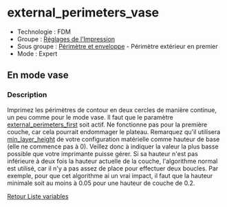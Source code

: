 # external_perimeters_vase

* Technologie : FDM
* Groupe : [Réglages de l'Impression](../print_settings/print_settings.md)
* Sous groupe : [Périmètre et enveloppe](../print_settings/print_settings.md#périmètre-et-enveloppe) - Périmètre extérieur en premier
* Mode : Expert

## En mode vase 

### Description


Imprimez les périmètres de contour en deux cercles de manière continue, un peu comme pour le mode vase.
Il faut que le paramètre [external_perimeters_first](external_perimeters_first.md) soit actif.
Ne fonctionne pas pour la première couche, car cela pourrait endommager le plateau.
Remarquez qu'il utilisera [min_layer_height](min_layer_height.md) de votre configuration matérielle comme hauteur de base  (elle ne commence pas à 0). Veillez donc à indiquer la valeur la plus basse possible que votre imprimante puisse gérer.
Si sa hauteur n'est pas inférieure à deux fois la hauteur actuelle de la couche, l'algorithme normal est utilisé,  car il n'y a pas assez de place pour effectuer deux boucles.
Par exemple, pour que cet algorithme ai un vrai impact, il faut que la hauteur minimale soit au moins à 0.05 pour une hauteur de couche de 0.2.


[Retour Liste variables](variable_list.md)